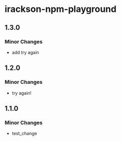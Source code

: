 # irackson-npm-playground

## 1.3.0

### Minor Changes

-   add try again

## 1.2.0

### Minor Changes

-   try again!

## 1.1.0

### Minor Changes

-   test_change
